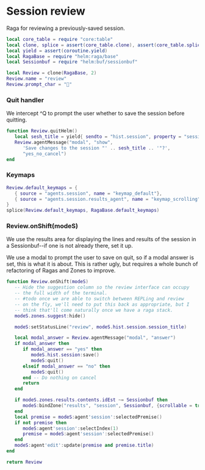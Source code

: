 # Session review

Raga for reviewing a previously\-saved session\.

```lua
local core_table = require "core:table"
local clone, splice = assert(core_table.clone), assert(core_table.splice)
local yield = assert(coroutine.yield)
local RagaBase = require "helm:raga/base"
local Sessionbuf = require "helm:buf/sessionbuf"
```

```lua
local Review = clone(RagaBase, 2)
Review.name = "review"
Review.prompt_char = "💬"
```


### Quit handler

We intercept ^Q to prompt the user whether to save the session before quitting\.

```lua
function Review.quitHelm()
   local sesh_title = yield{ sendto = "hist.session", property = "session_title" }
   Review.agentMessage("modal", "show",
      'Save changes to the session "' .. sesh_title .. '"?',
      "yes_no_cancel")
end
```


### Keymaps

```lua
Review.default_keymaps = {
   { source = "agents.session", name = "keymap_default"},
   { source = "agents.session.results_agent", name = "keymap_scrolling"}
}
splice(Review.default_keymaps, RagaBase.default_keymaps)
```


### Review\.onShift\(modeS\)

We use the results area for displaying the lines and results
of the session in a Sessionbuf\-\-if one is not already there,
set it up\.

We use a modal to prompt the user to save on quit, so if a modal
answer is set, this is what it is about\. This is rather ugly, but
requires a whole bunch of refactoring of Ragas and Zones to improve\.

```lua
function Review.onShift(modeS)
   -- Hide the suggestion column so the review interface can occupy
   -- the full width of the terminal.
   -- #todo once we are able to switch between REPLing and review
   -- on the fly, we'll need to put this back as appropriate, but I
   -- think that'll come naturally once we have a raga stack.
   modeS.zones.suggest:hide()

   modeS:setStatusLine("review", modeS.hist.session.session_title)

   local modal_answer = Review.agentMessage("modal", "answer")
   if modal_answer then
      if modal_answer == "yes" then
         modeS.hist.session:save()
         modeS:quit()
      elseif modal_answer == "no" then
         modeS:quit()
      end -- Do nothing on cancel
      return
   end

   if modeS.zones.results.contents.idEst ~= Sessionbuf then
      modeS:bindZone("results", "session", Sessionbuf, {scrollable = true})
   end
   local premise = modeS:agent'session':selectedPremise()
   if not premise then
      modeS:agent'session':selectIndex(1)
      premise = modeS:agent'session':selectedPremise()
   end
   modeS:agent'edit':update(premise and premise.title)
end
```

```lua
return Review
```